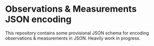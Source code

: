 # Observations & Measurements JSON encoding

This repository contains some provisional JSON schema for encoding observations & measurements in JSON. Heavily work in progress. 
